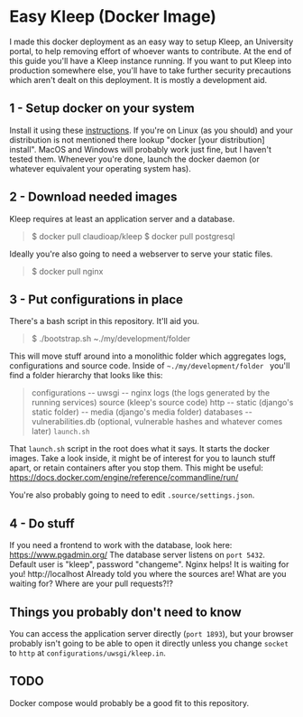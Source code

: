 # Easy Kleep (Docker Image)
I made this docker deployment as an easy way to setup Kleep, an University portal, to help removing effort of whoever wants to contribute. At the end of this guide you'll have a Kleep instance running.
If you want to put Kleep into production somewhere else, you'll have to take further security precautions which aren't dealt on this deployment. It is mostly a development aid.

## 1 - Setup docker on your system 
Install it using these [instructions](https://docs.docker.com/install/#supported-platforms).
If you're on Linux (as you should) and your distribution is not mentioned there lookup "docker [your distribution] install".
MacOS and Windows will probably work just fine, but I haven't tested them.
Whenever you're done, launch the docker daemon (or whatever equivalent your operating system has).

## 2 - Download needed images
Kleep requires at least an application server and a database.
> $ docker pull claudioap/kleep
> $ docker pull postgresql

Ideally you're also going to need a webserver to serve your static files.
> $ docker pull nginx

## 3 - Put configurations in place
There's a bash script in this repository. It'll aid you.
> $ ./bootstrap.sh ~./my/development/folder

This will move stuff around into a monolithic folder which aggregates logs, configurations and source code.
Inside of `~./my/development/folder
` you'll find a folder hierarchy that looks like this:
> configurations
> -- uwsgi
> -- nginx
> logs (the logs generated by the running services)
> source (kleep's source code)
> http
> -- static (django's static folder)
> -- media (django's media folder)
> databases
> -- vulnerabilities.db (optional, vulnerable hashes and whatever comes later)
> `launch.sh`

That `launch.sh` script in the root does what it says. It starts the docker images.
Take a look inside, it might be of interest for you to launch stuff apart, or retain containers after you stop them.
This might be useful: https://docs.docker.com/engine/reference/commandline/run/

You're also probably going to need to edit `.source/settings.json`.

## 4 - Do stuff
If you need a frontend to work with the database, look here: https://www.pgadmin.org/
The database server listens on `port 5432`. Default user is "kleep", password "changeme".
Nginx helps! It is waiting for you! http://localhost
Already told you where the sources are! What are you waiting for? Where are your pull requests?!?

## Things you probably don't need to know
You can access the application server directly (`port 1893`), but your browser probably isn't going to be able to open it directly unless you change `socket` to `http` at `configurations/uwsgi/kleep.in`.

## TODO
Docker compose would probably be a good fit to this repository.
